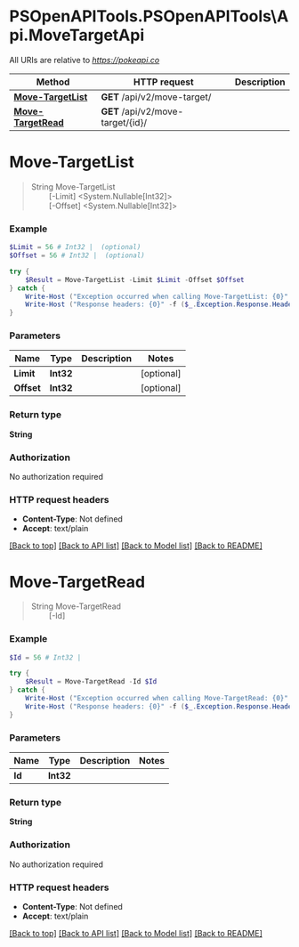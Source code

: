 # PSOpenAPITools.PSOpenAPITools\Api.MoveTargetApi

All URIs are relative to *https://pokeapi.co*

Method | HTTP request | Description
------------- | ------------- | -------------
[**Move-TargetList**](MoveTargetApi.md#Move-TargetList) | **GET** /api/v2/move-target/ | 
[**Move-TargetRead**](MoveTargetApi.md#Move-TargetRead) | **GET** /api/v2/move-target/{id}/ | 


<a id="Move-TargetList"></a>
# **Move-TargetList**
> String Move-TargetList<br>
> &nbsp;&nbsp;&nbsp;&nbsp;&nbsp;&nbsp;&nbsp;&nbsp;[-Limit] <System.Nullable[Int32]><br>
> &nbsp;&nbsp;&nbsp;&nbsp;&nbsp;&nbsp;&nbsp;&nbsp;[-Offset] <System.Nullable[Int32]><br>



### Example
```powershell
$Limit = 56 # Int32 |  (optional)
$Offset = 56 # Int32 |  (optional)

try {
    $Result = Move-TargetList -Limit $Limit -Offset $Offset
} catch {
    Write-Host ("Exception occurred when calling Move-TargetList: {0}" -f ($_.ErrorDetails | ConvertFrom-Json))
    Write-Host ("Response headers: {0}" -f ($_.Exception.Response.Headers | ConvertTo-Json))
}
```

### Parameters

Name | Type | Description  | Notes
------------- | ------------- | ------------- | -------------
 **Limit** | **Int32**|  | [optional] 
 **Offset** | **Int32**|  | [optional] 

### Return type

**String**

### Authorization

No authorization required

### HTTP request headers

 - **Content-Type**: Not defined
 - **Accept**: text/plain

[[Back to top]](#) [[Back to API list]](../README.md#documentation-for-api-endpoints) [[Back to Model list]](../README.md#documentation-for-models) [[Back to README]](../README.md)

<a id="Move-TargetRead"></a>
# **Move-TargetRead**
> String Move-TargetRead<br>
> &nbsp;&nbsp;&nbsp;&nbsp;&nbsp;&nbsp;&nbsp;&nbsp;[-Id] <Int32><br>



### Example
```powershell
$Id = 56 # Int32 | 

try {
    $Result = Move-TargetRead -Id $Id
} catch {
    Write-Host ("Exception occurred when calling Move-TargetRead: {0}" -f ($_.ErrorDetails | ConvertFrom-Json))
    Write-Host ("Response headers: {0}" -f ($_.Exception.Response.Headers | ConvertTo-Json))
}
```

### Parameters

Name | Type | Description  | Notes
------------- | ------------- | ------------- | -------------
 **Id** | **Int32**|  | 

### Return type

**String**

### Authorization

No authorization required

### HTTP request headers

 - **Content-Type**: Not defined
 - **Accept**: text/plain

[[Back to top]](#) [[Back to API list]](../README.md#documentation-for-api-endpoints) [[Back to Model list]](../README.md#documentation-for-models) [[Back to README]](../README.md)

